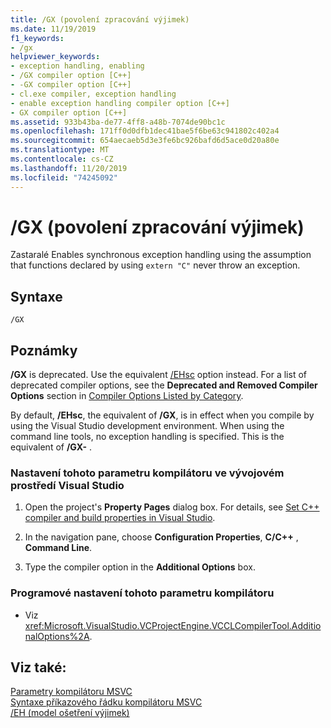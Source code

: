 ```yaml
---
title: /GX (povolení zpracování výjimek)
ms.date: 11/19/2019
f1_keywords:
- /gx
helpviewer_keywords:
- exception handling, enabling
- /GX compiler option [C++]
- -GX compiler option [C++]
- cl.exe compiler, exception handling
- enable exception handling compiler option [C++]
- GX compiler option [C++]
ms.assetid: 933b43ba-de77-4ff8-a48b-7074de90bc1c
ms.openlocfilehash: 171ff0d0dfb1dec41bae5f6be63c941802c402a4
ms.sourcegitcommit: 654aecaeb5d3e3fe6bc926bafd6d5ace0d20a80e
ms.translationtype: MT
ms.contentlocale: cs-CZ
ms.lasthandoff: 11/20/2019
ms.locfileid: "74245092"
---
```

# <a name="gx-enable-exception-handling"></a>/GX (povolení zpracování výjimek)

Zastaralé Enables synchronous exception handling using the assumption that functions declared by using `extern "C"` never throw an exception.

## <a name="syntax"></a>Syntaxe

```
/GX
```

## <a name="remarks"></a>Poznámky

**/GX** is deprecated. Use the equivalent [/EHsc](eh-exception-handling-model.md) option instead. For a list of deprecated compiler options, see the **Deprecated and Removed Compiler Options** section in [Compiler Options Listed by Category](compiler-options-listed-by-category.md).

By default, **/EHsc**, the equivalent of **/GX**, is in effect when you compile by using the Visual Studio development environment. When using the command line tools, no exception handling is specified. This is the equivalent of **/GX-** .

### <a name="to-set-this-compiler-option-in-the-visual-studio-development-environment"></a>Nastavení tohoto parametru kompilátoru ve vývojovém prostředí Visual Studio

1. Open the project's **Property Pages** dialog box. For details, see [Set C++ compiler and build properties in Visual Studio](../working-with-project-properties.md).

1. In the navigation pane, choose **Configuration Properties**, **C/C++** , **Command Line**.

1. Type the compiler option in the **Additional Options** box.

### <a name="to-set-this-compiler-option-programmatically"></a>Programové nastavení tohoto parametru kompilátoru

- Viz <xref:Microsoft.VisualStudio.VCProjectEngine.VCCLCompilerTool.AdditionalOptions%2A>.

## <a name="see-also"></a>Viz také:

[Parametry kompilátoru MSVC](compiler-options.md)<br/>
[Syntaxe příkazového řádku kompilátoru MSVC](compiler-command-line-syntax.md)<br/>
[/EH (model ošetření výjimek)](eh-exception-handling-model.md)
